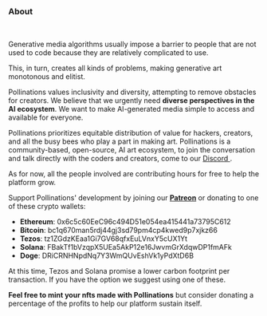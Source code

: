 
&nbsp;

### About


&nbsp;


Generative media algorithms usually impose a barrier to people that are not used to code because they are relatively complicated to use. 

This, in turn, creates all kinds of problems, making generative art monotonous and elitist.  

Pollinations values inclusivity and diversity, attempting to remove obstacles for creators. We believe that we urgently need **diverse perspectives in the AI ecosystem**. We want to make AI-generated media simple to access and available for everyone. 

Pollinations prioritizes equitable distribution of value for hackers, creators, and all the busy bees who play a part in making art. Pollinations is a community-based, open-source, AI art ecosystem, to join the conversation and talk directly with the coders and creators, come to our [ Discord ](https://discord.com/invite/XXd99CrkCr). 


As for now, all the people involved are contributing hours for free to help the platform grow. 


Support Pollinations' development by joining our **[Patreon](https://www.patreon.com/pollinations)** or donating to one of these crypto wallets:

- **Ethereum**: 0x6c5c60EeC96c494D51e054ea415441a73795C612 
- **Bitcoin**: bc1q670man5rdj44gj3sd79pm4cp4kwed9p7xjkz66
- **Tezos**: tz1ZGdzKEaa1Gi7GV68qfxEuLVnxY5cUX1Yt
- **Solana**: FBakTf1bVzqpX5UEa5AkP12e16JwvmGrXdqwDP1fmAFk
- **Doge**: DRiCRNHNpdNq7Y3WmQUvEshVk1yPdXtD6B

At this time, Tezos and Solana promise a lower carbon footprint per transaction. If you have the option we suggest using one of these.


**Feel free to mint your nfts made with Pollinations** but consider donating a percentage of the profits to help our platform sustain itself.

